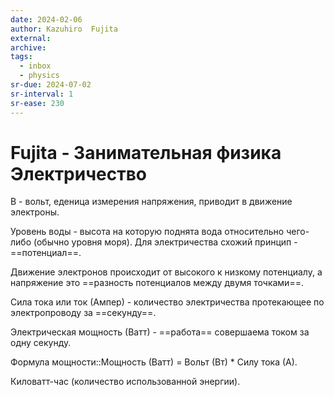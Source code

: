 ```yaml
---
date: 2024-02-06
author: Kazuhiro  Fujita
external:
archive:
tags:
  - inbox
  - physics
sr-due: 2024-07-02
sr-interval: 1
sr-ease: 230
---
```

# Fujita - Занимательная физика Электричество

В - вольт, еденица измерения напряжения, приводит в движение электроны.

Уровень воды - высота на которую поднята вода относительно чего-либо (обычно
уровня моря). Для электричества схожий принцип - ==потенциал==.

Движение электронов происходит от высокого к низкому потенциалу, а напряжение
это ==разность потенциалов между двумя точками==.

Сила тока или ток (Ампер) - количество электричества протекающее по
электропроводу за ==секунду==.

Электрическая мощность (Ватт) - ==работа== совершаема током за одну секунду.

Формула мощности::Мощность (Ватт) = Вольт (Вт) * Силу тока (А).

Киловатт-час (количество использованной энергии).
